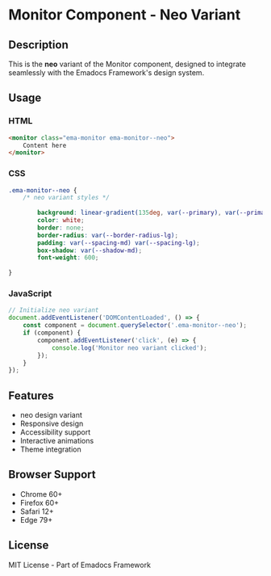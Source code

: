 # Monitor Component - Neo Variant

## Description
This is the **neo** variant of the Monitor component, designed to integrate seamlessly with the Emadocs Framework's design system.

## Usage

### HTML
```html
<monitor class="ema-monitor ema-monitor--neo">
    Content here
</monitor>
```

### CSS
```css
.ema-monitor--neo {
    /* neo variant styles */
    
        background: linear-gradient(135deg, var(--primary), var(--primary-dark));
        color: white;
        border: none;
        border-radius: var(--border-radius-lg);
        padding: var(--spacing-md) var(--spacing-lg);
        box-shadow: var(--shadow-md);
        font-weight: 600;
    
}
```

### JavaScript
```javascript
// Initialize neo variant
document.addEventListener('DOMContentLoaded', () => {
    const component = document.querySelector('.ema-monitor--neo');
    if (component) {
        component.addEventListener('click', (e) => {
            console.log('Monitor neo variant clicked');
        });
    }
});
```

## Features
- neo design variant
- Responsive design
- Accessibility support
- Interactive animations
- Theme integration

## Browser Support
- Chrome 60+
- Firefox 60+
- Safari 12+
- Edge 79+

## License
MIT License - Part of Emadocs Framework

